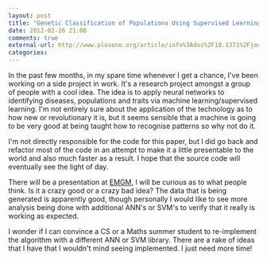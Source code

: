 ```yaml
---
layout: post
title: "Genetic Classification of Populations Using Supervised Learning"
date: 2012-02-26 21:08
comments: true
external-url: http://www.plosone.org/article/info%3Adoi%2F10.1371%2Fjournal.pone.0014802
categories: 
---
```


In the past few months, in my spare time whenever I get a chance, I've
been working on a side project in work. It's a research project
amongst a group of people with a cool idea. The idea is to apply
neural networks to identifying diseases, populations and traits via
machine learning/supervised learning. I'm not entirely sure about the
application of the technology as to how new or revolutionary it is,
but it seems sensible that a machine is going to be very good at being
taught how to recognise patterns so why not do it.

I'm not directly responsible for the code for this paper, but I did go
back and refactor most of the code in an attempt to make it a little
presentable to the world and also much faster as a result. I hope that
the source code will eventually see the light of day.

There will be a presentation at
[EMGM](http://www.genepi.med.uni-goettingen.de/download/EMGM2012_Preliminary_Programme.pdf),
I will be curious as to what people think. Is it a crazy good or a
crazy bad idea? The data that is being generated is apparently good,
though personally I would like to see more analysis being done with
additional ANN's or SVM's to verify that it really is working as
expected.

I wonder if I can convince a CS or a Maths summer student to
re-implement the algorithm with a different ANN or SVM library. There
are a rake of ideas that I have that I wouldn't mind seeing
implemented. I just need more time!
